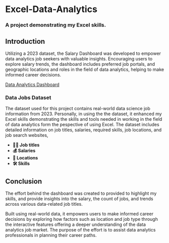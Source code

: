 # Excel-Data-Analytics
### A project demonstrating my Excel skills.
## Introduction

Utilizing a 2023 dataset, the Salary Dashboard was developed to empower data analytics job seekers with valuable insights. Encouraging users to explore salary trends, the dashboard includes preferred job portals, and geographic locations and roles in the field of data analytics, helping to make informed career decisions.

[Data Analytics Dashboard](media/Dashboard.gif)

### Data Jobs Dataset

The dataset used for this project contains real-world data science job information from 2023. Personally, in using the the dataset, it enhanced my Excel skills demonstrating the skills and tools needed in working in the field of data analytics form the pespective of using Excel. The dataset includes detailed information on job titles, salaries, required skills, job locations, and job search websites,

- **👨‍💼 Job titles**
- **💰 Salaries**
- **📍 Locations**
- **🛠️ Skills**


## Conclusion

The effort behind the dashboard was created to provided to highlight my skills, and provide insights into the salary, the count of jobs, and trends across various data-related job titles. 

Built using real-world data, it empowers users to make informed career decisions by exploring how factors such as location and job type through the interactive features offering a deeper understanding of the data analytics job market. The purpose of the effort is to assist data analytics professionals in planning their career paths.
